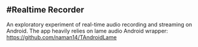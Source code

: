 #Realtime Recorder
---

An exploratory experiment of real-time audio recording and streaming on Android.
The app heavily relies on lame audio Android wrapper: https://github.com/naman14/TAndroidLame